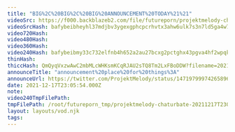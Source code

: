 ```yaml
---
title: "BIG%2C%20BIG%2C%20BIG%20ANNOUNCEMENT%20TODAY%21%21"
videoSrc: https://f000.backblazeb2.com/file/futureporn/projektmelody-chaturbate-2021-12-17.mp4
videoSrcHash: bafybeibheyhl37mdjbv3ygexgphcpcrhvtx3ahw6ulk7s3n7ld5ga4w7ga?filename=projektmelody-chaturbate-20211217T230500Z-source.mp4
video720Hash: 
video480Hash: 
video360Hash: 
video240Hash: bafybeibmy33c732elfnb4h652a2au27bcxg2pctghx43pgva4hf2wpqkqu?filename=projektmelody-chaturbate-20211217T230500Z-240p.mp4
thinHash: 
thiccHash: QmQyqVxzwAwC2mbMLcWHKsmKCqRJAU2sTQ8Tm2LxFBoDDW?filename=20211217T230554Z-thicc.jpg
announceTitle: "announcement%20place%20for%20things%3A"
announceUrl: https://twitter.com/ProjektMelody/status/1471979997426589699
date: 2021-12-17T23:05:54.000Z
note: 
video240TmpFilePath: 
tmpFilePath: /root/futureporn_tmp/projektmelody-chaturbate-20211217T230554Z.mp4
layout: layouts/vod.njk
tags:
---
```

